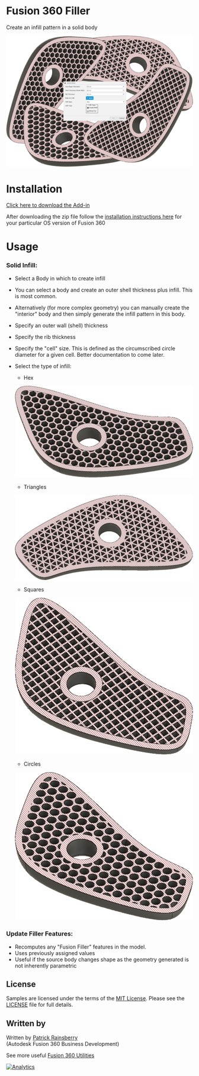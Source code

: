 # Fusion 360 Filler
Create an infill pattern in a solid body

![filler Cover](./resources/filler_cover.png)


# Installation
[Click here to download the Add-in](https://github.com/tapnair/FusionFiller/archive/master.zip)


After downloading the zip file follow the [installation instructions here](https://tapnair.github.io/installation.html) for your particular OS version of Fusion 360


# Usage

### Solid Infill:
 - Select a Body in which to create infill
 - You can select a body and create an outer shell thickness plus infill.  This is most common.
 - Alternatively (for more complex geometry) you can manually create the "interior" body and then simply generate the infill pattern in this body.
 - Specify an outer wall (shell) thickness
 - Specify the rib thickness
 - Specify the "cell" size.  This is defined as the circumscribed circle diameter for a given cell.  Better documentation to come later.
 - Select the type of infill:
   - Hex

   ![filler Hex](./resources/filler_hex.png)
   - Triangles

   ![filler Triangles](./resources/filler_triangles.png)
   - Squares

   ![filler Squares](./resources/filler_squares.png)

   - Circles

   ![filler Circles](./resources/filler_circles.png)

### Update Filler Features:
 - Recomputes any "Fusion Filler" features in the model.
 - Uses previously assigned values
 - Useful if the source body changes shape as the geometry generated is not inherently parametric

## License
Samples are licensed under the terms of the [MIT License](http://opensource.org/licenses/MIT). Please see the [LICENSE](LICENSE) file for full details.

## Written by

Written by [Patrick Rainsberry](https://twitter.com/prrainsberry) <br /> (Autodesk Fusion 360 Business Development)

See more useful [Fusion 360 Utilities](https://tapnair.github.io/index.html)

[![Analytics](https://ga-beacon.appspot.com/UA-41076924-3/filler)](https://github.com/igrigorik/ga-beacon)
